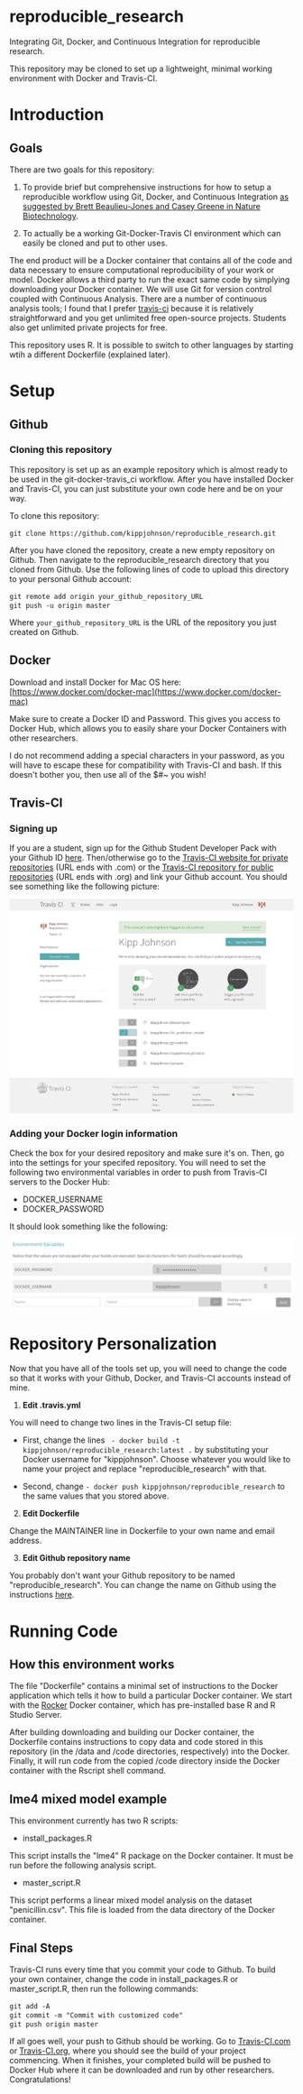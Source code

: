 # reproducible_research
Integrating Git, Docker, and Continuous Integration for reproducible research.

This repository may be cloned to set up a lightweight, minimal working environment with Docker and Travis-CI.

# Introduction

## Goals

There are two goals for this repository:

1. To provide brief but comprehensive instructions for how to setup a reproducible workflow using Git, Docker, and Continuous Integration [as suggested by Brett Beaulieu-Jones and Casey Greene in Nature Biotechnology](http://www.nature.com/nbt/journal/v35/n4/abs/nbt.3780.html "Reproducibility of computational workflows is automated using continuous analysis").

2. To actually be a working Git-Docker-Travis CI environment which can easily be cloned and put to other uses.

The end product will be a Docker container that contains all of the code and data necessary to ensure computational reproducibility of your work or model. Docker allows a third party to run the exact same code by simplying downloading your Docker container. We will use Git for version control coupled with Continuous Analysis. There are a number of continuous analysis tools; I found that I prefer [travis-ci](https://travis-ci.com) because it is relatively straightforward and you get unlimited free open-source projects. Students also get unlimited private projects for free.

This repository uses R. It is possible to switch to other languages by starting wtih a different Dockerfile (explained later).

# Setup

## Github

### Cloning this repository

This repository is set up as an example repository which is almost ready to be used in the git-docker-travis_ci workflow. After you have installed Docker and Travis-CI, you can just substitute your own code here and be on your way.

To clone this repository:

```shell
git clone https://github.com/kippjohnson/reproducible_research.git
```

After you have cloned the repository, create a new empty repository on Github. Then navigate to the reproducible_research directory that you cloned from Github. Use the following lines of code to upload this directory to your personal Github account:

```
git remote add origin your_github_repository_URL
git push -u origin master
```

Where ```your_github_repository_URL``` is the URL of the repository you just created on Github.

## Docker

Download and install Docker for Mac OS here: [https://www.docker.com/docker-mac](https://www.docker.com/docker-mac)

Make sure to create a Docker ID and Password. This gives you access to Docker Hub, which allows you to easily share your Docker Containers with other researchers.

I do not recommend adding a special characters in your password, as you will have to escape these for compatibility with Travis-CI and bash. If this doesn't bother you, then use all of the $#~ you wish!

## Travis-CI

### Signing up

If you are a student, sign up for the Github Student Developer Pack with your Github ID [here](https://education.github.com/pack). Then/otherwise go to the [Travis-CI website for private repositories](https://travis-ci.com) (URL ends with .com) or the [Travis-CI repository for public repositories](https://travis-ci.org) (URL ends with .org) and link your Github account. You should see something like the following picture:

![alt text](https://github.com/kippjohnson/reproducible_research/blob/master/img/Travis_CI_private_repos.png?raw=true "Travis CI Screenshot")

### Adding your Docker login information

Check the box for your desired repository and make sure it's on. Then, go into the settings for your specifed repository. You will need to set the following two environmental variables in order to push from Travis-CI servers to the Docker Hub:

* DOCKER_USERNAME
* DOCKER_PASSWORD

It should look something like the following:

![alt text](https://github.com/kippjohnson/reproducible_research/blob/master/img/travis_ci_docker_info.png?raw=true "Travis CI Docker Info")

# Repository Personalization

Now that you have all of the tools set up, you will need to change the code so that it works with your Github, Docker, and Travis-CI accounts instead of mine.

1. **Edit .travis.yml**

You will need to change two lines in the Travis-CI setup file:

* First, change the lines ```  - docker build -t kippjohnson/reproducible_research:latest . ``` by substituting your Docker username for "kippjohnson". Choose whatever you would like to name your project and replace "reproducible_research" with that.

* Second, change ```- docker push kippjohnson/reproducible_research``` to the same values that you stored above.

2. **Edit Dockerfile**

Change the MAINTAINER line in Dockerfile to your own name and email address.

3. **Edit Github repository name**

You probably don't want your Github repository to be named "reproducible_research". You can change the name on Github using the instructions [here](https://help.github.com/articles/renaming-a-repository/).

# Running Code

## How this environment works

The file "Dockerfile" contains a minimal set of instructions to the Docker application which tells it how to build a particular Docker container. We start with the [Rocker](https://github.com/rocker-org/rocker) Docker container, which has pre-installed base R and R Studio Server.

After building downloading and building our Docker container, the Dockerfile contains instructions to copy data and code stored in this repository (in the /data and /code directories, respectively) into the Docker. Finally, it will run code from the copied /code directory inside the Docker container with the Rscript shell command.

## lme4 mixed model example

This environment currently has two R scripts:

* install_packages.R

This script installs the "lme4" R package on the Docker container. It must be run before the following analysis script.

* master_script.R

This script performs a linear mixed model analysis on the dataset "penicillin.csv". This file is loaded from the data directory of the Docker container.

## Final Steps

Travis-CI runs every time that you commit your code to Github. To build your own container, change the code in install_packages.R or master_script.R, then run the following commands:

```
git add -A
git commit -m "Commit with customized code"
git push origin master
```

If all goes well, your push to Github should be working. Go to [Travis-CI.com](https://travis-ci.com) or [Travis-CI.org](https://travis-ci.org), where you should see the build of your project commencing. When it finishes, your completed build will be pushed to Docker Hub where it can be downloaded and run by other researchers. Congratulations!
